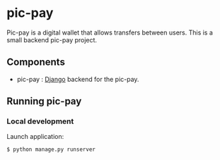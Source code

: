 # pic-pay
Pic-pay is a digital wallet that allows transfers between users. This is a small backend pic-pay project. 

## Components

- pic-pay : [Django](https://www.djangoproject.com/) backend for the pic-pay.

## Running pic-pay
### Local development

Launch application:

```
$ python manage.py runserver
```


